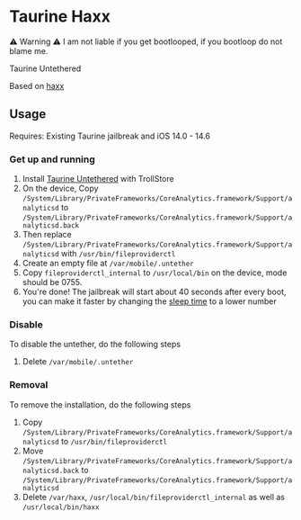 # Taurine Haxx

⚠️ Warning ⚠️ I am not liable if you get bootlooped, if you bootloop do not blame me. 

Taurine Untethered

Based on [haxx](https://github.com/asdfugil/haxx)

## Usage

Requires: Existing Taurine jailbreak and iOS 14.0 - 14.6

### Get up and running

1. Install [Taurine Untethered](https://github.com/AppInstalleriOSGH/Taurine/raw/main/Taurine.ipa) with TrollStore
2. On the device, Copy `/System/Library/PrivateFrameworks/CoreAnalytics.framework/Support/analyticsd` to `/System/Library/PrivateFrameworks/CoreAnalytics.framework/Support/analyticsd.back`
3. Then replace `/System/Library/PrivateFrameworks/CoreAnalytics.framework/Support/analyticsd` with `/usr/bin/fileproviderctl`
4. Create an empty file at `/var/mobile/.untether`
5. Copy `fileproviderctl_internal` to `/usr/local/bin` on the device, mode should be 0755.
5. You're done! The jailbreak will start about 40 seconds after every boot, you can make it faster by changing the [sleep time](https://github.com/AppInstalleriOSGH/Taurine-Haxx/blob/main/fileproviderctl_internal.m#L13) to a lower number

### Disable

To disable the untether, do the following steps
1. Delete `/var/mobile/.untether`

### Removal

To remove the installation, do the following steps
1. Copy `/System/Library/PrivateFrameworks/CoreAnalytics.framework/Support/analyticsd` to `/usr/bin/fileproviderctl`
2. Move `/System/Library/PrivateFrameworks/CoreAnalytics.framework/Support/analyticsd.back` to `/System/Library/PrivateFrameworks/CoreAnalytics.framework/Support/analyticsd`
3. Delete `/var/haxx`, `/usr/local/bin/fileproviderctl_internal` as well as `/usr/local/bin/haxx`
